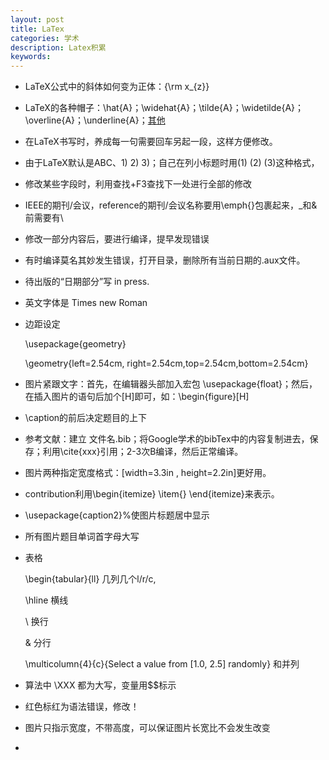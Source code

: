 ```yaml
---
layout: post
title: LaTex
categories: 学术
description: Latex积累
keywords: 
---
```


- LaTeX公式中的斜体如何变为正体：{\rm x_{z}}

- LaTeX的各种帽子：\hat{A}；\widehat{A}；\tilde{A}；\widetilde{A}；\overline{A}；\underline{A}；[其他](https://blog.csdn.net/qq_39683287/article/details/82054912)

- 在LaTeX书写时，养成每一句需要回车另起一段，这样方便修改。

- 由于LaTeX默认是ABC、1) 2) 3)；自己在列小标题时用(1) (2) (3)这种格式，

- 修改某些字段时，利用查找+F3查找下一处进行全部的修改

- IEEE的期刊/会议，reference的期刊/会议名称要用\emph{}包裹起来，_和&前需要有\

- 修改一部分内容后，要进行编译，提早发现错误

- 有时编译莫名其妙发生错误，打开目录，删除所有当前日期的.aux文件。

- 待出版的“日期部分”写 in press.

- 英文字体是 Times new Roman

- 边距设定

  \usepackage{geometry}

  \geometry{left=2.54cm, right=2.54cm,top=2.54cm,bottom=2.54cm}

* 图片紧跟文字：首先，在编辑器头部加入宏包  \usepackage{float}；然后，在插入图片的语句后加个[H]即可，如：\begin{figure}[H]
*  \caption的前后决定题目的上下
* 参考文献：建立 文件名.bib；将Google学术的bibTex中的内容复制进去，保存；利用\cite{xxx}引用；2-3次B编译，然后正常编译。
* 图片两种指定宽度格式：[width=3.3in , height=2.2in]更好用。
* contribution利用\begin{itemize}       \item{}  \end{itemize}来表示。
* \usepackage{caption2}%使图片标题居中显示
* 所有图片题目单词首字母大写
* 表格

  \begin{tabular}{ll} 几列几个l/r/c,

  \hline 横线

  \\ 换行

  & 分行

  \multicolumn{4}{c}{Select a value from [1.0, 2.5] randomly} 和并列

* 算法中 \XXX 都为大写，变量用$$标示
* 红色标红为语法错误，修改！
* 图片只指示宽度，不带高度，可以保证图片长宽比不会发生改变
* 